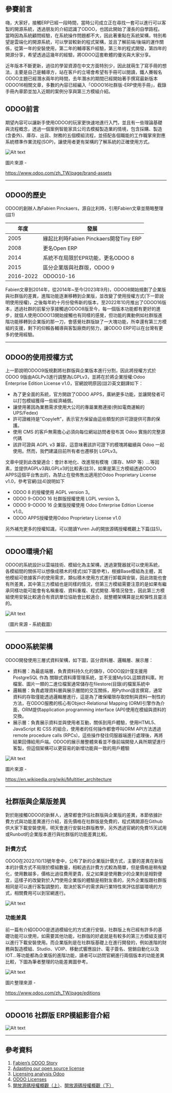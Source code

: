 ## 參賽前言

嗨，大家好，接觸ERP已經一段時間，當時公司成立正在尋找一套可以進行可以客製的開源系統，透過朋友的介紹認識了ODOO，也因此開始了漫長的自學路程。當時因為系統顧問經驗，在系統操作問題都不大，因此著重點在系統架構，特別希望是雲端化的開源系統，可以學習較新的程式架構，並且了解前端/後端的運作關係，從第一年的安裝使用，第二年的輔導客戶經驗，第三年的程式開發，第四年的開源分享，希望透過這幾年的經驗，將ODOO這套軟體的優劣與大家分享。

近年版本不斷更新，過往的學習資源在中文方面特別少，因此就萌生了寫手冊的想法，主要是自己是輔導方，站在客戶的立場會希望有手冊可以閱讀，鐵人賽報名ODOO主題已經潛水兩年的時間，去年潛水的期間已經開始著手撰寫最新版本ODOO16相關文章，多數的內容已經編入「ODOO16社群版-ERP使用手冊」，截錄手冊內章節並加入近期的案例分享與第三方模組介紹。

## ODOO前言

期望內容可以讓新手使用ODOO的玩家更快速地進行入門，並且有一些理論基礎與流程概念，透過一個案例智能家具公司去模擬製造業的情境，包含採購、製造(含委外)、庫存、出貨、財務的五個模組流程，並搭配各個職能的工作職掌來對應系統標準作業流程(SOP)，讓使用者更有架構的了解系統的正確使用方式。

![Alt text](https://ithelp.ithome.com.tw/upload/images/20230901/20161788higeIf8SNi.png)



圖片來源 -

https://www.odoo.com/zh_TW/page/brand-assets

---

## ODOO的歷史

ODOO的創辦人為Fabien Pinckaers，源自比利時，引用Fabien文章並簡略整理(註1)

| 年度 | 發展 |
| --- | --- |
| 2005 | 緣起比利時Fabien Pinckaers開發Tiny ERP |
| 2008 | 更名Open ERP |
| 2014 | 系統不在局限於EPR功能，更名ODOO 8 |
| 2015 | 區分企業版與社群版，ODOO 9 |
| 2016-2022 | ODOO10-16 |

Fabien文章到2014年，從2014年~至今(2023年9月)，ODOO8開始規劃了企業版與社群版的差異，進階功能逐漸移轉到企業版，並改變了使用授權方式(下一節說明使用授權)，之後每年約十月份發佈新的版本，至2022年10月推出了ODOO16版本，透過社群的前輩分享接觸過ODOO8版至今，每一個版本功能都有更好的進步，就個人使用ODOO13開始接觸也有同樣的感覺，但功能的異動例如社群版進階功能移轉到企業版的那一刀，會感覺社群版缺了一大塊功能，所幸還有第三方模組的支援，剩下的仰賴各輔導與客製廠商的努力，讓ODOO ERP可以在台灣有更多的使用經驗。

---

## ODOO的使用授權方式

上一節說明ODOO9版規劃將社群版與企業版本進行分割，因此將授權方式於ODOO 9版由AGLPv3進行調整為LGPLv3，並將在於將企業授權:Odoo Enterprise Edition License v1.0，官網說明原因(註2)英文翻譯如下：

- 為了更全面的系統，官方開啟了ODOO APPS，廣納更多功能，並讓開發者可以打包模組獲得一些經濟補償。
- 讓使用著因為業務需求使用大公司的專屬業務連接(例如電商運輸的UPS/Fedex)
- 許可證維持是”Copyleft”，表示官方保留由這些類型的許可證提供可靠的保護。
- 使用 CMS 的客戶無需擔心必須向每位網站訪問者發布其 Odoo 實施的完整源代碼
- 該許可證與 AGPL v3 兼容，這意味著該許可證下的模塊將繼續與 Odoo 一起使用。然而，我們建議目前所有者也遷移到 LGPLv3。

文章中提到此改變適合：會計本地化、改進現有模塊（庫存、MRP 等）...等因素，並提供AGPLv3與LGPLv3的比較表(註3)，如果是第三方模組透過ODOO APPS這個平台售出的，為禁止在發佈售出適用於Odoo Proprietary License v1.0，參考官網(註4)說明如下

- ODOO 8 的授權使用 AGPL version 3。
- ODOO 9-ODOO 16 社群版授權使用 LGPL version 3。
- ODOO 9-ODOO 16 企業版授權使用 Odoo Enterprise Edition License v1.0。
- ODOO APPS授權使用Odoo Proprietary License v1.0

另外補充更多的授權知識，可以閱讀Yuren Ju的開放源碼授權概觀上下篇(註5)。

---

## ODOO環境介紹

ODOO的系統設計以雲端技術、模組化為主架構，透過瀏覽器就可以使用系統，各模組間的關係可以想像成積木的樣式(如下圖參考)，根據Base模組為主體，其他模組可依據客戶的使用需求，類似積木使用方式進行卸載與安裝，因此效能也會有所差異，其中第三方模組也是同樣的情況，但第三方模組需要注意的是如果有繼承同樣功能可能會有名稱重複、資料重複、程式開發..等情況發生，因此第三方模組使用安裝比較適合有資訊單位協助會比較適合，就整體架構算是比較彈性且靈活的。

![Alt text](https://ithelp.ithome.com.tw/upload/images/20230901/20161788iegRAuBLrL.png)

（圖片來源 - 系統截圖）

---

## ODOO系統架構

ODOO開發使用三層式資料架構，如下圖，區分資料層、邏輯層、展示層：

- 資料層：為最底端層，負責資料持久化的儲存，ODOO設計僅支援用 PostgreSQL 作為 關聯式資料庫管理系統，並不支援MySQL這類資料庫。附檔案、圖片一類的二進位檔案通常儲存在filestore(目錄)的檔案系統中
- 邏輯層：負責處理資料層與展示層間的交互關係，用Python語言撰寫，通常資料的存取僅能透過邏輯層進行，這是為了確保權限存取控制與資料一制性的方法，在ODOO服務的核心有Object-Relational Mapping (ORM)引擎作為介面，ORM提供application programming interface (API)使用在模組與資料的交換。
- 展示層：負責展示資料並與使用者互動，關係到用戶體驗，使用HTML5、JavaScript 和 CSS 的組合，使用者的任何操作都會呼叫ORM API方法透過remote procedure calls (RPCs)，這些操作發往伺服器端進行處理後，再將結果回傳給用戶端。ODOO的展示層整體來看並不像前端開發人員所期望進行客製，但這個架構可以更容易的新增功能與一致的用戶體驗

![Alt text](https://ithelp.ithome.com.tw/upload/images/20230901/20161788W27fA4gyxE.png)

圖片來源 -

https://en.wikipedia.org/wiki/Multitier_architecture

---

## 社群版與企業版差異

對於剛接觸ODOO的新鮮人，通常都會評估社群版與企業版的差異，本節依據計費方式與功能差異進行介紹，首先價格在社群版是免費的，程式碼開源在Github供大家下載安裝使用，明天會進行安裝社群版教學，另外透過官網的免費15天試用或Runbot的企業版本進行與社群版的功能差異比較。

### 計費方式

ODOO在2022/10/13號年會中，公布了新的企業版計價方式，主要的差異在新版本的計價方式不局限於模組數量，相較過去計費方式較為簡單，但是價格是稍有變化，使用數越多，價格比過往費用更貴，反之如果是使用數少的企業則是相對便宜，這樣子的改變對於入門使用企業版的體驗是相對友善的，另外企業版跟社群版相同是可以進行客製調整的，取決於客戶的需求與行業特性來評估部屬環境的方式，相關費用可以到官網進行。

![Alt text](https://ithelp.ithome.com.tw/upload/images/20230901/20161788ZmnODL5Yh9.png)

### 功能差異

前一篇有介紹ODOO是透過模組化的方式進行安裝，社群版上有已經有許多的基礎功能可以使用，如需要其他功能，社群版的好處就是有較多的第三方模組支援可以進行下載安裝使用。而企業版則是在社群版基礎上在進行開發的，例如進階的財務與製造模組、Studio、VOIP、移動式響應設計、電子簽名、營銷自動化以及IOT...等功能都為企業版的進階功能，讀者可以訪問官網進行兩個版本的功能差異比較，下圖為筆者整理的功能差異圖參考。

![Alt text](https://ithelp.ithome.com.tw/upload/images/20230901/20161788ecG9frebgR.png)

圖片整理來源 -

https://www.odoo.com/zh_TW/page/editions

---

## ODOO16 社群版 ERP模組影音介紹

![Alt text](https://img.youtube.com/vi/hyLEAA9L-V0/0.jpg)

---

## 參考資料

1. [Fabien’s ODOO Story](https://www.odoo.com/zh_TW/blog/odoo-news-5/the-odoo-story-56)
2. [Adapting our open source license](https://www.odoo.com/zh_TW/blog/odoo-news-5/adapting-our-open-source-license-245)
3. [Licensing analysis Odoo](https://docs.google.com/spreadsheets/d/1KZTrlwNWmdp7EnvZ5-Zt_HpvHmZ7hNt1ks75KbF3hs0/edit#gid=0)
4. [ODOO Licenses](https://www.odoo.com/documentation/16.0/legal/licenses.html)
5. [開放源碼授權概觀（上）](https://blog.amis.com/%E9%96%8B%E6%94%BE%E6%BA%90%E7%A2%BC%E6%8E%88%E6%AC%8A%E6%A6%82%E8%A7%80-%E4%B8%8A-45309a387c64)、[開放源碼授權概觀（下）](https://blog.amis.com/%E9%96%8B%E6%94%BE%E6%BA%90%E7%A2%BC%E6%8E%88%E6%AC%8A%E6%A6%82%E8%A7%80-%E4%B8%8B-eeda7ce13f1e)
